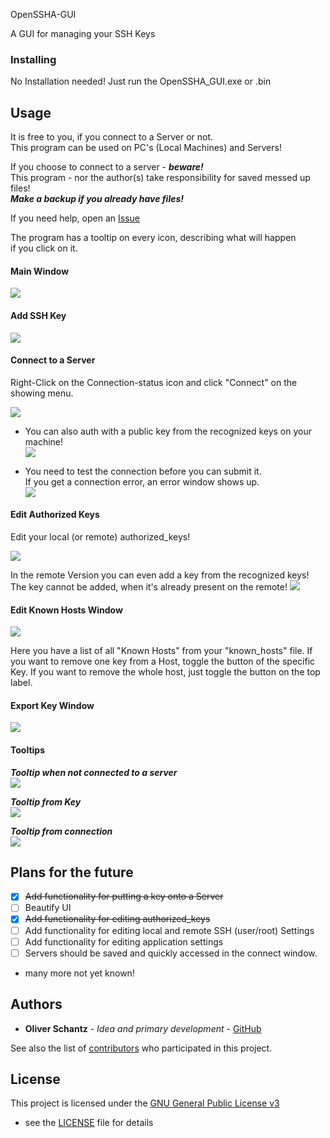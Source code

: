 OpenSSHA-GUI

A GUI for managing your SSH Keys

### Installing

No Installation needed! Just run the OpenSSHA_GUI.exe or .bin 

## Usage

It is free to you, if you connect to a Server or not.  
This program can be used on PC's (Local Machines) and Servers!

If you choose to connect to a server - ***beware!***  
This program - nor the author(s) take responsibility for saved messed up files!  
***Make a backup if you already have files!***

If you need help, open an [Issue]()

The program has a tooltip on every icon, describing what will happen  
if you click on it.

#### Main Window
![](images/MainWindow.png)

#### Add SSH Key
![](images/AddKeyWindow.png)

#### Connect to a Server
Right-Click on the Connection-status icon and click "Connect" on the showing menu.

![](images/ConnectToServerWindow.png)

- You can also auth with a public key from the recognized keys on your machine!   
![](images/ConnectToServerWindowWithKey.png)

- You need to test the connection before you can submit it.  
If you get a connection error, an error window shows up.  
![](images/ConnectToServerWindowSuccess.png)

#### Edit Authorized Keys

Edit your local (or remote) authorized_keys!

![](images/EditAuthorizedKeysWindow.png)

In the remote Version you can even add a key from the recognized keys!
The key cannot be added, when it's already present on the remote!
![](images/EditAuthorizedKeysWindowRemote.png)

#### Edit Known Hosts Window
![](images/KnownHostsWindow.png)

Here you have a list of all "Known Hosts" from your "known_hosts" file.
If you want to remove one key from a Host, toggle the button of the specific Key.
If you want to remove the whole host, just toggle the button on the top label.

#### Export Key Window
![](images/ExportKeyWindow.png)

#### Tooltips

***Tooltip when not connected to a server***   
![](images/tooltip.png)

***Tooltip from Key***   
![](images/tooltipKey.png)

***Tooltip from connection***   
![](images/tooltipServer.png)

## Plans for the future

- [X] ~~Add functionality for putting a key onto a Server~~
- [ ] Beautify UI
- [X] ~~Add functionality for editing authorized_keys~~
- [ ] Add functionality for editing local and remote SSH (user/root) Settings
- [ ] Add functionality for editing application settings
- [ ] Servers should be saved and quickly accessed in the connect window.
- many more not yet known!

## Authors

  - **Oliver Schantz** - *Idea and primary development* -
    [GitHub](https://github.com/frequency403)

See also the list of
[contributors](https://github.com/frequency403/OpenSSH-GUI/contributors)
who participated in this project.

## License

This project is licensed under the [GNU General Public License v3](LICENSE)
- see the [LICENSE](LICENSE) file for
details

